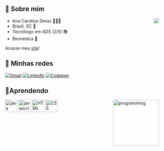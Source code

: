 ## **👋 Sobre mim**
<div>

<img align="right" src="https://github-readme-stats.vercel.app/api/top-langs/?username=anasimas&layout=compact&theme=omni">

- Ana Carolina Simas 🧍🏻‍♀️
- Brasil, SC 📍
- Tecnólogo em ADS (2/5) 📚 
- Biomédica 🔬

Acesse meu [site](https://anasimas.github.io)!
</div>

## 🌺 **Minhas redes** 
<div>

[![Gmail](https://img.shields.io/badge/-Gmail-%23cc0066)](mailto:analambertuccisimas@gmail.com)
[![LinkedIn](https://img.shields.io/badge/-LinkedIn-%23ff0080)](https://www.linkedin.com/in/ana-carolina-lambertucci-simas/)
[![Codepen](https://img.shields.io/badge/-Codepen-ff69b4)](https://codepen.io/anasimas)
</div>

## 📝**Aprendendo**
<div style="display: inline_block">
<img align="right" alt="programming" width="150" style="max witdh:100%;" src="https://media1.tenor.com/images/c0c2264911d8cd4a688acd0542240f95/tenor.gif?itemid=7603564">
<img src="https://cdn.jsdelivr.net/gh/devicons/devicon/icons/java/java-original-wordmark.svg" alt="java" width="40" heigth="40" style="max witdh:100%;">
<img src="https://cdn.jsdelivr.net/gh/devicons/devicon/icons/javascript/javascript-plain.svg" alt="javascript" width="40" heigth="40" style="max witdh:100%;">
<img src="https://cdn.jsdelivr.net/gh/devicons/devicon/icons/html5/html5-original.svg" alt="HTML" width="40" heigth="40" style="max witdh:100%;">
<img src="https://cdn.jsdelivr.net/gh/devicons/devicon/icons/css3/css3-plain.svg" alt="CSS" width="40" heigth="40" style="max witdh:100%;">
</div>


